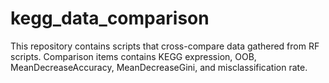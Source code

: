 # kegg_data_comparison
This repository contains scripts that cross-compare data gathered from RF scripts. Comparison items contains KEGG expression, OOB, MeanDecreaseAccuracy, MeanDecreaseGini, and misclassification rate.
